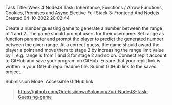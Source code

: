 Task Title: Week 4 NodeJS Task: Inheritance, Functions / Arrow Functions, Cookies, Promises and Async
Elective
Full Stack 3: Frontend And Nodejs
Created 04-10-2022 20:02:44

Create a number guessing game to generate a number between the range of 1 and 2. The game should prompt users for their username.
Set range as function parameter and prompt the player to predict the generated number between the given range. At a correct guess, the game should award the player a point and move them to stage 2 by increasing the range limit value by 1, e.g. range is from 1 and 3 for stage 2 and so on. Connect replit account to GitHub and save your program on GitHub. Ensure that your replit link is written in your GitHub repo readme file. Submit GitHub link to the saved project.



Submission Mode: Accessible GitHub link

> https://github.com/OdebisiidowuSolomon/Zuri-NodeJS-Task-Guessing-game